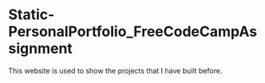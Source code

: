 # Static-PersonalPortfolio_FreeCodeCampAssignment
This website is used to show the projects that I have built before.
